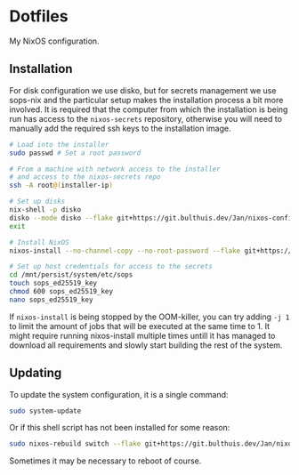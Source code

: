 # Dotfiles

My NixOS configuration.

## Installation

For disk configuration we use disko, but for secrets management we use sops-nix and the particular setup makes the installation process a bit more involved. It is required that the computer from which the installation is being run has access to the `nixos-secrets` repository, otherwise you will need to manually add the required ssh keys to the installation image. 
```bash
# Load into the installer
sudo passwd # Set a root password

# From a machine with network access to the installer
# and access to the nixos-secrets repo
ssh -A root@(installer-ip)

# Set up disks
nix-shell -p disko
disko --mode disko --flake git+https://git.bulthuis.dev/Jan/nixos-config#(system)
exit

# Install NixOS
nixos-install --no-channel-copy --no-root-password --flake git+https://git.bulthuis.dev/Jan/nixos-config#(system)

# Set up host credentials for access to the secrets
cd /mnt/persist/system/etc/sops
touch sops_ed25519_key 
chmod 600 sops_ed25519_key
nano sops_ed25519_key
```
If `nixos-install` is being stopped by the OOM-killer, you can try adding `-j 1` to limit the amount of jobs that will be executed at the same time to 1. It might require running nixos-install multiple times untill it has managed to download all requirements and slowly start building the rest of the system.

## Updating

To update the system configuration, it is a single command:
```bash
sudo system-update
```
Or if this shell script has not been installed for some reason:
```bash
sudo nixos-rebuild switch --flake git+https://git.bulthuis.dev/Jan/nixos-config
```
Sometimes it may be necessary to reboot of course.